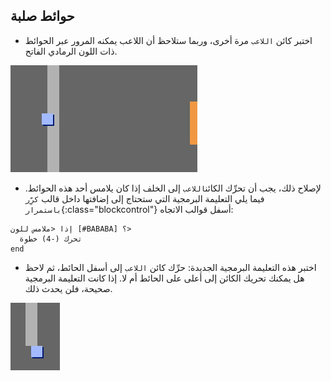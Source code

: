## حوائط صلبة

+ اختبر كائن `اللاعب` مرة أخرى، وربما ستلاحظ أن اللاعب يمكنه المرور عبر الحوائط ذات اللون الرمادي الفاتح.

![screenshot](images/world-walls.png)

+ لإصلاح ذلك، يجب أن تحرِّك الكائن`اللاعب` إلى الخلف إذا كان يلامس أحد هذه الحوائط. فيما يلي التعليمة البرمجية التي ستحتاج إلى إضافتها داخل قالب `كرِّر باستمرار`{:class="blockcontrol"} أسفل قوالب الاتجاه:

```blocks
إذا <ملامس للون [#BABABA] ؟> 
  تحرك (-4) خطوة
end
```

+ اختبر هذه التعليمة البرمجية الجديدة: حرِّك كائن `اللاعب` إلى أسفل الحائط، ثم لاحظ هل يمكنك تحريك الكائن إلى أعلى على الحائط أم لا. إذا كانت التعليمة البرمجية صحيحة، فلن يحدث ذلك.

![screenshot](images/world-walls-test.png)
